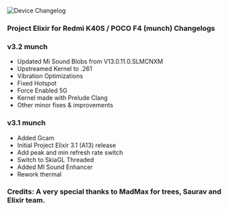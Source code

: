 ![Device Changelog](https://i.imgur.com/C0Wcdr5.png)

### Project Elixir for Redmi K40S / POCO F4 (munch) Changelogs

### v3.2 munch

- Updated Mi Sound Blobs from V13.0.11.0.SLMCNXM
- Upstreamed Kernel to .261 
- Vibration Optimizations 
- Fixed Hotspot
- Force Enabled 5G
- Kernel made with Prelude Clang
- Other minor fixes & improvements

### v3.1 munch

- Added Gcam
- Initial Project Elixir 3.1 (A13) release
- Add peak and min refresh rate switch
- Switch to SkiaGL Threaded
- Added MI Sound Enhancer
- Rework thermal

### Credits: A very special thanks to MadMax for trees, Saurav and Elixir team.